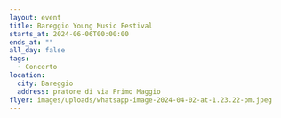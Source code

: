 ```yaml
---
layout: event
title: Bareggio Young Music Festival
starts_at: 2024-06-06T00:00:00
ends_at: ""
all_day: false
tags:
  - Concerto
location:
  city: Bareggio
  address: pratone di via Primo Maggio
flyer: images/uploads/whatsapp-image-2024-04-02-at-1.23.22-pm.jpeg
---
```

